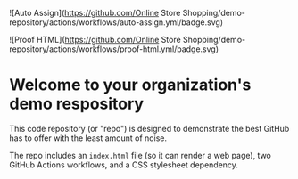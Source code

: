 ![Auto Assign](https://github.com/Online Store Shopping/demo-repository/actions/workflows/auto-assign.yml/badge.svg)

![Proof HTML](https://github.com/Online Store Shopping/demo-repository/actions/workflows/proof-html.yml/badge.svg)

# Welcome to your organization's demo respository
This code repository (or "repo") is designed to demonstrate the best GitHub has to offer with the least amount of noise.

The repo includes an `index.html` file (so it can render a web page), two GitHub Actions workflows, and a CSS stylesheet dependency.

